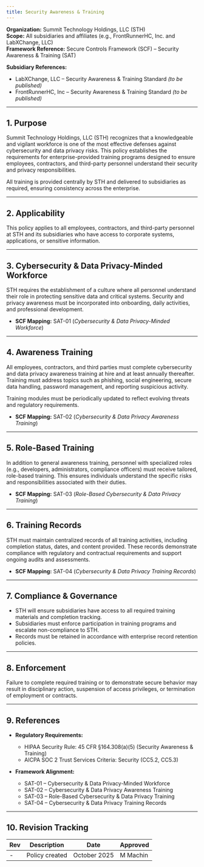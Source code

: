 ```yaml
---
title: Security Awareness & Training
---
```


**Organization:** Summit Technology Holdings, LLC (STH)  
**Scope:** All subsidiaries and affiliates (e.g., FrontRunnerHC, Inc. and LabXChange, LLC)  
**Framework Reference:** Secure Controls Framework (SCF) – Security Awareness & Training (SAT)

**Subsidiary References:**  

- LabXChange, LLC – Security Awareness & Training Standard *(to be published)*  
- FrontRunnerHC, Inc – Security Awareness & Training Standard *(to be published)*  

---

## 1. Purpose

Summit Technology Holdings, LLC (STH) recognizes that a knowledgeable and vigilant workforce is one of the most effective defenses against cybersecurity and data privacy risks. This policy establishes the requirements for enterprise-provided training programs designed to ensure employees, contractors, and third-party personnel understand their security and privacy responsibilities.  

All training is provided centrally by STH and delivered to subsidiaries as required, ensuring consistency across the enterprise.  

---

## 2. Applicability

This policy applies to all employees, contractors, and third-party personnel at STH and its subsidiaries who have access to corporate systems, applications, or sensitive information.  

---

## 3. Cybersecurity & Data Privacy-Minded Workforce

STH requires the establishment of a culture where all personnel understand their role in protecting sensitive data and critical systems. Security and privacy awareness must be incorporated into onboarding, daily activities, and professional development.  

- **SCF Mapping:** SAT-01 (*Cybersecurity & Data Privacy-Minded Workforce*)  

---

## 4. Awareness Training

All employees, contractors, and third parties must complete cybersecurity and data privacy awareness training at hire and at least annually thereafter. Training must address topics such as phishing, social engineering, secure data handling, password management, and reporting suspicious activity.  

Training modules must be periodically updated to reflect evolving threats and regulatory requirements.  

- **SCF Mapping:** SAT-02 (*Cybersecurity & Data Privacy Awareness Training*)  

---

## 5. Role-Based Training

In addition to general awareness training, personnel with specialized roles (e.g., developers, administrators, compliance officers) must receive tailored, role-based training. This ensures individuals understand the specific risks and responsibilities associated with their duties.  

- **SCF Mapping:** SAT-03 (*Role-Based Cybersecurity & Data Privacy Training*)  

---

## 6. Training Records

STH must maintain centralized records of all training activities, including completion status, dates, and content provided. These records demonstrate compliance with regulatory and contractual requirements and support ongoing audits and assessments.  

- **SCF Mapping:** SAT-04 (*Cybersecurity & Data Privacy Training Records*)  

---

## 7. Compliance & Governance

- STH will ensure subsidiaries have access to all required training materials and completion tracking.  
- Subsidiaries must enforce participation in training programs and escalate non-compliance to STH.  
- Records must be retained in accordance with enterprise record retention policies.  

---

## 8. Enforcement

Failure to complete required training or to demonstrate secure behavior may result in disciplinary action, suspension of access privileges, or termination of employment or contracts.  

---

## 9. References

- **Regulatory Requirements:**  
  - HIPAA Security Rule: 45 CFR §164.308(a)(5) (Security Awareness & Training)  
  - AICPA SOC 2 Trust Services Criteria: Security (CC5.2, CC5.3)  

- **Framework Alignment:**  
  - SAT-01 – Cybersecurity & Data Privacy-Minded Workforce  
  - SAT-02 – Cybersecurity & Data Privacy Awareness Training  
  - SAT-03 – Role-Based Cybersecurity & Data Privacy Training  
  - SAT-04 – Cybersecurity & Data Privacy Training Records  

---

## 10. Revision Tracking

| Rev | Description   | Date         | Approved |
| --- | ------------- | ------------ | -------- |
| -   | Policy created | October 2025 | M Machin |
